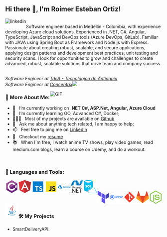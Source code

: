 ## Hi there 👋, I'm Roimer Esteban Ortiz!
<a href='https://www.linkedin.com/in/roimerortizc/'><img align='left' alt="linkedin" src="https://raw.githubusercontent.com/rahul-jha98/rahul-jha98/561d474902b59c7429ec22bb73e225696c27b202/assets/linkedin.svg" height='18px'/></a>
<br/>
Software engineer based in Medellin - Colombia, with experience developing Azure cloud solutions. Experienced in .NET, C#, Angular, TypeScript, JavaScript and DevOps tools (Azure DevOps, GitLab). Familiar with JAVA using Spring Boot as Framework and Node.js with Express.
Passionate about creating robust, scalable, and secure applications, applying design patterns and development best practices, unit testing and security scans.
I look for opportunities to grow and challenges to create advanced, robust, scalable solutions that drive team and company success.
<br/>
<br/>
<p><em>Software Engineer at <a href="https://www.tdea.edu.co/">TdeA - Tecnológico de Antioquia</a>
</br>
Software Engineer at <a href="https://www.concentrix.com/about/">Concentrix</a><img src="https://media.giphy.com/media/WUlplcMpOCEmTGBtBW/giphy.gif" width="30"> 
</em></p>

<img align="right" alt="GIF" src="https://raw.githubusercontent.com/rahul-jha98/rahul-jha98/main/techstack.gif" width="360px"/>
  
### 🧐 More About Me:

- 🔭 &nbsp; I’m currently working on **.NET C#, ASP.Net, Angular,  Azure Cloud**
- 🌱 &nbsp; I’m currently learning GO, Advanced C#, Docker; 
- 👨🏻‍💻 &nbsp; Most of my projects are available on [Github]()
- 💬 &nbsp; Ask me about anything tech related, I am happy to help;
- 📫 &nbsp; Feel free to ping me on [LinkedIn](https://www.linkedin.com/in/roimerortizc/)
- 📝 &nbsp; Checkout my [resume](https://drive.google.com/file/d/1JRMZWBNsZjJUT6pYk8nzSVtRG_AZEctE/view?usp=sharing)
- 📚 &nbsp; When I´m free, I watch anime TV shows, play video games, read medium.com blogs, learn a course on Udemy, and do a workout.

<br>

### 🔨 Languages and Tools:
<a href="https://dotnet.microsoft.com/es-es/" target="_blank"><img align="left" alt="C#" height ="42px" src="https://raw.githubusercontent.com/roixcs/github_readme_icons/main/csharp-original.svg"></a>
<a href="https://angular.dev/" target="_blank"><img align="left" alt="Angular" height ="42px" src="https://raw.githubusercontent.com/roixcs/github_readme_icons/main/angular-icon.svg"></a>
<a href="https://www.typescriptlang.org/" target="_blank"><img align="left" alt="Typescirpt" height ="42px" src="https://raw.githubusercontent.com/roixcs/github_readme_icons/main/typescript.svg"></a>
<a href="https://developer.mozilla.org/en-US/docs/Web/JavaScript" target="_blank"> <img align="left" alt="JavaScript" height ="42px"  src="https://raw.githubusercontent.com/roixcs/github_readme_icons/main/javascript.svg"> </a>
<a href="https://portal.azure.com" target="_blank"> <img src="https://raw.githubusercontent.com/roixcs/github_readme_icons/main/azure.svg" align="left" alt="Azure" height='42px'/> </a>
<a href="https://dotnet.microsoft.com" target="_blank"> <img src="https://raw.githubusercontent.com/roixcs/github_readme_icons/main/dotnet.svg" align="left" alt=".NET" height='42px'/> </a>
<a href="" target="_blank"> <img src="https://raw.githubusercontent.com/roixcs/github_readme_icons/main/sql-database.svg" align="left" alt="SQL" height='42px'/> </a>
<br>
<br/>
<a href="https://developer.hashicorp.com/terraform" target="_blank"> <img src="https://raw.githubusercontent.com/roixcs/github_readme_icons/main/terraform.svg" align="left" alt="Terraform" height='42px'/> </a>
<a href="https://ionicframework.com/" target="_blank"> <img src="https://raw.githubusercontent.com/roixcs/github_readme_icons/main/ionic.svg" align="left" alt="Ionic" height='42px'/> </a>
<a href="https://git-scm.com/" target="_blank"> <img src="https://raw.githubusercontent.com/roixcs/github_readme_icons/main/git-scm.svg" align="left" alt="git" height='42px'/> </a>
<a href="https://gitlab.com" target="_blank"> <img src="https://raw.githubusercontent.com/roixcs/github_readme_icons/main/gitlab.svg" align="left" alt="git" height='42px'/> </a>
<a href="https://nodejs.org" target="_blank"><img align="left" alt="Node.js" height ="42px" src="https://raw.githubusercontent.com/roixcs/github_readme_icons/main/nodejs-icon.svg"></a>
<a href="https://www.java.com" target="_blank"><img align="left" alt="Java" height ="42px" src="https://raw.githubusercontent.com/roixcs/github_readme_icons/main/java.svg"></a>

<br>
<br>

### 🛠️ My Projects
- SmartDeliveryAPI.
